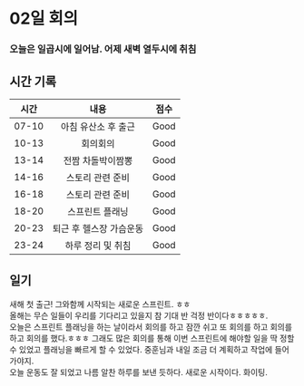 # 02일 회의

### 오늘은 일곱시에 일어남. 어제 새벽 열두시에 취침

## 시간 기록 
|시간|내용|점수|
|:-:|:-:|:-:|
|07-10|아침 유산소 후 출근|Good|
|10-13|회의회의|Good|
|13-14|전짬 차돌박이짬뽕|Good|
|14-16|스토리 관련 준비|Good|
|16-18|스토리 관련 준비|Good|
|18-20|스프린트 플래닝|Good|
|20-23|퇴근 후 헬스장 가슴운동|Good|
|23-24|하루 정리 및 취침|Good|

## 일기
새해 첫 출근! 그와함께 시작되는 새로운 스프린트. ㅎㅎ  
올해는 무슨 일들이 우리를 기다리고 있을지 참 기대 반 걱정 반이다ㅎㅎㅎㅎㅎ.  
오늘은 스프린트 플래닝을 하는 날이라서 회의를 하고 잠깐 쉬고 또 회의를 하고 회의를 하고 회의를 했다.ㅎㅎㅎ 그래도 많은 회의를 통해 이번 스프린트에 해야할 일을 딱 정할 수 있었고 플래닝을 빠르게 할 수 있었다. 중훈님과 내일 조금 더 계획하고 작업에 들어가야지.  
오늘 운동도 잘 되었고 나름 알찬 하루를 보낸 듯하다.
새로운 시작이다. 화이팅.